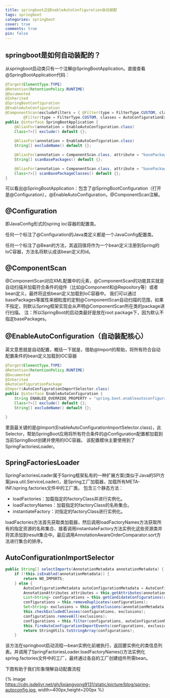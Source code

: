 ```yaml
---
title: springboot之@EnableAutoConfiguration自动装配
tags: springboot
categories: springboot
cover: true
comments: true
pin: false
---
```



## springboot是如何自动装配的？

从springboot启动类只有一个注解@SpringBootApplication。直接查看@SpringBootApplication代码：

```java
@Target(ElementType.TYPE)
@Retention(RetentionPolicy.RUNTIME)
@Documented
@Inherited
@SpringBootConfiguration
@EnableAutoConfiguration
@ComponentScan(excludeFilters = { @Filter(type = FilterType.CUSTOM, classes = TypeExcludeFilter.class),
		@Filter(type = FilterType.CUSTOM, classes = AutoConfigurationExcludeFilter.class) })
public @interface SpringBootApplication {
	@AliasFor(annotation = EnableAutoConfiguration.class)
	Class<?>[] exclude() default {};
  
	@AliasFor(annotation = EnableAutoConfiguration.class)
	String[] excludeName() default {};

	@AliasFor(annotation = ComponentScan.class, attribute = "basePackages")
	String[] scanBasePackages() default {};

	@AliasFor(annotation = ComponentScan.class, attribute = "basePackageClasses")
	Class<?>[] scanBasePackageClasses() default {};
}
```

可以看出@SpringBootApplication：包含了@SpringBootConfiguration（打开是@Configuration），@EnableAutoConfiguration，@ComponentScan注解。

## @Configuration

即JavaConfig形式的spring ioc容器的配置类。

任何一个标注了@Configuration的Java类定义都是一个JavaConfig配置类。

任何一个标注了@Bean的方法，其返回值将作为一个bean定义注册到Spring的IoC容器，方法名将默认成该bean定义的id。

## @ComponentScan

@ComponentScan对应XML配置中的元素，@ComponentScan的功能其实就是自动扫描并加载符合条件的组件（比如@Component和@Repository等）或者bean定义，最终将这些bean定义加载到IoC容器中。
我们可以通过basePackages等属性来细粒度的定制@ComponentScan自动扫描的范围，如果不指定，则默认Spring框架实现会从声明@ComponentScan所在类的package进行扫描。
注：所以SpringBoot的启动类最好是放在root package下，因为默认不指定basePackages。

## @EnableAutoConfiguration（自动装配核心）

英文意思就是自动配置，概括一下就是，借助@Import的帮助，将所有符合自动配置条件的bean定义加载到IOC容器

```java
@Target(ElementType.TYPE)
@Retention(RetentionPolicy.RUNTIME)
@Documented
@Inherited
@AutoConfigurationPackage
@Import(AutoConfigurationImportSelector.class)
public @interface EnableAutoConfiguration {
	String ENABLED_OVERRIDE_PROPERTY = "spring.boot.enableautoconfiguration";
	Class<?>[] exclude() default {};
	String[] excludeName() default {};

}
```

里面最关键的是@Import(EnableAutoConfigurationImportSelector.class)，此Selector，帮助SpringBoot应用将所有符合条件的@Configuration配置都加载到当前SpringBoot创建并使用的IOC容器。
该配置模块主要使用到了SpringFactoriesLoader。

## SpringFactoriesLoader

SpringFactoriesLoader属于Spring框架私有的一种扩展方案(类似于Java的SPI方案java.util.ServiceLoader)，是Spring工厂加载器，加载所有META-INF/spring.factories文件中的工厂类。
包含三个静态方法：

- loadFactories：加载指定的factoryClass并进行实例化。
- loadFactoryNames：加载指定的factoryClass的名称集合。
- instantiateFactory：对指定的factoryClass进行实例化。

loadFactories方法首先获取类加载器，然后调用loadFactoryNames方法获取所有的指定资源的名称集合、接着调用instantiateFactory方法实例化这些资源类并将其添加到result集合中。最后调用AnnotationAwareOrderComparator.sort方法进行集合的排序。

## AutoConfigurationImportSelector

```java
public String[] selectImports(AnnotationMetadata annotationMetadata) {
    if (!this.isEnabled(annotationMetadata)) {
        return NO_IMPORTS;
    } else {
        AutoConfigurationMetadata autoConfigurationMetadata = AutoConfigurationMetadataLoader.loadMetadata(this.beanClassLoader);
        AnnotationAttributes attributes = this.getAttributes(annotationMetadata);
        List<String> configurations = this.getCandidateConfigurations(annotationMetadata, attributes);
        configurations = this.removeDuplicates(configurations);
        Set<String> exclusions = this.getExclusions(annotationMetadata, attributes);
        this.checkExcludedClasses(configurations, exclusions);
        configurations.removeAll(exclusions);
        configurations = this.filter(configurations, autoConfigurationMetadata);
        this.fireAutoConfigurationImportEvents(configurations, exclusions);
        return StringUtils.toStringArray(configurations);
    }
```

该方法在springboot启动流程—bean实例化前被执行，返回要实例化的类信息列表。并调用了SpringFactoriesLoader.loadFactoryNames()方法实例化spring.factories文件中的工厂，最终通过各自的工厂创建组件所需bean。

下图有助于我们形象理解自动配置流程

{% image https://cdn.jsdelivr.net/gh/lixiangyong9131/static/picture/blog/spring-autoconfig.jpg, width=400px,height=200px %}

